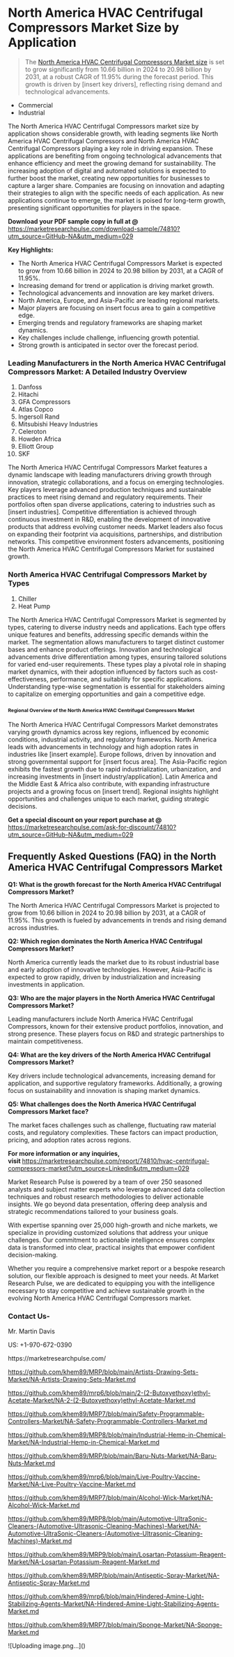 <h1>North America HVAC Centrifugal Compressors Market&nbsp;Size by Application</h1><blockquote><p>The <a href="https://marketresearchpulse.com/download-sample/74810?utm_source=GitHub-NA&amp;utm_medium=029">North America HVAC Centrifugal Compressors Market size</a> is set to grow significantly from 10.66 billion in 2024 to 20.98 billion by 2031, at a robust CAGR of 11.95% during the forecast period. This growth is driven by [insert key drivers], reflecting rising demand and technological advancements.</p></blockquote><ul><li>Commercial<li> Industrial</li></ul><p>The North America HVAC Centrifugal Compressors market size by application shows considerable growth, with leading segments like North America HVAC Centrifugal Compressors and North America HVAC Centrifugal Compressors playing a key role in driving expansion. These applications are benefiting from ongoing technological advancements that enhance efficiency and meet the growing demand for sustainability. The increasing adoption of digital and automated solutions is expected to further boost the market, creating new opportunities for businesses to capture a larger share. Companies are focusing on innovation and adapting their strategies to align with the specific needs of each application. As new applications continue to emerge, the market is poised for long-term growth, presenting significant opportunities for players in the space.</p><p><strong>Download your PDF sample copy in full at @ </strong><a href="https://marketresearchpulse.com/download-sample/74810?utm_source=GitHub-NA&amp;utm_medium=029">https://marketresearchpulse.com/download-sample/74810?utm_source=GitHub-NA&amp;utm_medium=029</a></p><p><strong>Key Highlights: </strong></p><ul><li>The North America HVAC Centrifugal Compressors Market is expected to grow from 10.66 billion in 2024 to 20.98 billion by 2031, at a CAGR of 11.95%.</li><li>Increasing demand for trend or application is driving market growth.</li><li>Technological advancements and innovation are key market drivers.</li><li>North America, Europe, and Asia-Pacific are leading regional markets.</li><li>Major players are focusing on insert focus area to gain a competitive edge.</li><li>Emerging trends and regulatory frameworks are shaping market dynamics.</li><li>Key challenges include challenge, influencing growth potential.</li><li>Strong growth is anticipated in sector over the forecast period.</li></ul><h3>Leading Manufacturers in the North America HVAC Centrifugal Compressors Market: A Detailed Industry Overview</h3><ol><li>Danfoss</li><li>Hitachi</li><li>GFA Compressors</li><li>Atlas Copco</li><li>Ingersoll Rand</li><li>Mitsubishi Heavy Industries</li><li>Celeroton</li><li>Howden Africa</li><li>Elliott Group</li><li>SKF</li></ol><div class="flex max-w-full flex-col flex-grow"><div class="min-h-8 text-message flex w-full flex-col items-end gap-2 whitespace-normal break-words [.text-message+&amp;]:mt-5" dir="auto" data-message-author-role="assistant" data-message-id="fd8432e4-4910-450d-b182-61b7bfb0a01f" data-message-model-slug="gpt-4o"><div class="flex w-full flex-col gap-1 empty:hidden first:pt-[3px]"><div class="markdown prose w-full break-words dark:prose-invert light"><p>The North America HVAC Centrifugal Compressors Market features a dynamic landscape with leading manufacturers driving growth through innovation, strategic collaborations, and a focus on emerging technologies. Key players leverage advanced production techniques and sustainable practices to meet rising demand and regulatory requirements. Their portfolios often span diverse applications, catering to industries such as [insert industries]. Competitive differentiation is achieved through continuous investment in R&amp;D, enabling the development of innovative products that address evolving customer needs. Market leaders also focus on expanding their footprint via acquisitions, partnerships, and distribution networks. This competitive environment fosters advancements, positioning the North America HVAC Centrifugal Compressors Market for sustained growth.</p></div></div></div></div><h3>North America HVAC Centrifugal Compressors Market by Types</h3><ol><li>Chiller<li> Heat Pump</li></ol><div class="flex max-w-full flex-col flex-grow"><div class="min-h-8 text-message flex w-full flex-col items-end gap-2 whitespace-normal break-words [.text-message+&amp;]:mt-5" dir="auto" data-message-author-role="assistant" data-message-id="084470be-0bb7-4664-bddf-5156b4f41249" data-message-model-slug="gpt-4o-mini"><div class="flex w-full flex-col gap-1 empty:hidden first:pt-[3px]"><div class="markdown prose w-full break-words dark:prose-invert light"><p>The North America HVAC Centrifugal Compressors Market is segmented by types, catering to diverse industry needs and applications. Each type offers unique features and benefits, addressing specific demands within the market. The segmentation allows manufacturers to target distinct customer bases and enhance product offerings. Innovation and technological advancements drive differentiation among types, ensuring tailored solutions for varied end-user requirements. These types play a pivotal role in shaping market dynamics, with their adoption influenced by factors such as cost-effectiveness, performance, and suitability for specific applications. Understanding type-wise segmentation is essential for stakeholders aiming to capitalize on emerging opportunities and gain a competitive edge.</p></div></div></div></div><h3><span style="font-size: 11px;">Regional Overview of the North America HVAC Centrifugal Compressors Market</span></h3><div class="flex max-w-full flex-col flex-grow"><div class="min-h-8 text-message flex w-full flex-col items-end gap-2 whitespace-normal break-words [.text-message+&amp;]:mt-5" dir="auto" data-message-author-role="assistant" data-message-id="e9038762-ce64-4e30-91c9-9bd413514231" data-message-model-slug="gpt-4o-mini"><div class="flex w-full flex-col gap-1 empty:hidden first:pt-[3px]"><div class="markdown prose w-full break-words dark:prose-invert light"><p>The North America HVAC Centrifugal Compressors Market demonstrates varying growth dynamics across key regions, influenced by economic conditions, industrial activity, and regulatory frameworks. North America leads with advancements in technology and high adoption rates in industries like [insert example]. Europe follows, driven by innovation and strong governmental support for [insert focus area]. The Asia-Pacific region exhibits the fastest growth due to rapid industrialization, urbanization, and increasing investments in [insert industry/application]. Latin America and the Middle East &amp; Africa also contribute, with expanding infrastructure projects and a growing focus on [insert trend]. Regional insights highlight opportunities and challenges unique to each market, guiding strategic decisions.</p></div></div></div></div><p><strong>Get a special discount on your report purchase at @ </strong><a href="https://marketresearchpulse.com/ask-for-discount/74810?utm_source=GitHub-NA&amp;utm_medium=029">https://marketresearchpulse.com/ask-for-discount/74810?utm_source=GitHub-NA&amp;utm_medium=029</a></p><h2>Frequently Asked Questions (FAQ) in the North America HVAC Centrifugal Compressors Market</h2><p><strong>Q1: What is the growth forecast for the North America HVAC Centrifugal Compressors Market?</strong></p><p>The North America HVAC Centrifugal Compressors Market is projected to grow from 10.66 billion in 2024 to 20.98 billion by 2031, at a CAGR of 11.95%. This growth is fueled by advancements in trends and rising demand across industries.</p><p><strong>Q2: Which region dominates the North America HVAC Centrifugal Compressors Market?</strong></p><p>North America currently leads the market due to its robust industrial base and early adoption of innovative technologies. However, Asia-Pacific is expected to grow rapidly, driven by industrialization and increasing investments in application.</p><p><strong>Q3: Who are the major players in the North America HVAC Centrifugal Compressors Market?</strong></p><p>Leading manufacturers include North America HVAC Centrifugal Compressors, known for their extensive product portfolios, innovation, and strong presence. These players focus on R&amp;D and strategic partnerships to maintain competitiveness.</p><p><strong>Q4: What are the key drivers of the North America HVAC Centrifugal Compressors Market?</strong></p><p>Key drivers include technological advancements, increasing demand for application, and supportive regulatory frameworks. Additionally, a growing focus on sustainability and innovation is shaping market dynamics.</p><p><strong>Q5: What challenges does the North America HVAC Centrifugal Compressors Market face?</strong></p><p>The market faces challenges such as challenge, fluctuating raw material costs, and regulatory complexities. These factors can impact production, pricing, and adoption rates across regions.</p><p><strong>For more information or any inquiries, visit&nbsp;</strong><a href="https://marketresearchpulse.com/report/74810/hvac-centrifugal-compressors-market?utm_source=Linkedin&utm_medium=029">https://marketresearchpulse.com/report/74810/hvac-centrifugal-compressors-market?utm_source=Linkedin&utm_medium=029</a></p><p>Market Research Pulse is powered by a team of over 250 seasoned analysts and subject matter experts who leverage advanced data collection techniques and robust research methodologies to deliver actionable insights. We go beyond data presentation, offering deep analysis and strategic recommendations tailored to your business goals.</p><p>With expertise spanning over 25,000 high-growth and niche markets, we specialize in providing customized solutions that address your unique challenges. Our commitment to actionable intelligence ensures complex data is transformed into clear, practical insights that empower confident decision-making.</p><p>Whether you require a comprehensive market report or a bespoke research solution, our flexible approach is designed to meet your needs. At Market Research Pulse, we are dedicated to equipping you with the intelligence necessary to stay competitive and achieve sustainable growth in the evolving North America HVAC Centrifugal Compressors market.</p><h3><strong>Contact Us-</strong></h3><p>Mr. Martin Davis</p><p>US: +1-970-672-0390</p><p>https://marketresearchpulse.com/</p><p><a href="https://github.com/khem89/MRP/blob/main/Artists-Drawing-Sets-Market/NA-Artists-Drawing-Sets-Market.md">https://github.com/khem89/MRP/blob/main/Artists-Drawing-Sets-Market/NA-Artists-Drawing-Sets-Market.md</a></p><p><a href="https://github.com/khem89/mrp6/blob/main/2-(2-Butoxyethoxy)ethyl-Acetate-Market/NA-2-(2-Butoxyethoxy)ethyl-Acetate-Market.md">https://github.com/khem89/mrp6/blob/main/2-(2-Butoxyethoxy)ethyl-Acetate-Market/NA-2-(2-Butoxyethoxy)ethyl-Acetate-Market.md</a></p><p><a href="https://github.com/khem89/MRP7/blob/main/Safety-Programmable-Controllers-Market/NA-Safety-Programmable-Controllers-Market.md">https://github.com/khem89/MRP7/blob/main/Safety-Programmable-Controllers-Market/NA-Safety-Programmable-Controllers-Market.md</a></p><p><a href="https://github.com/khem89/MRP8/blob/main/Industrial-Hemp-in-Chemical-Market/NA-Industrial-Hemp-in-Chemical-Market.md">https://github.com/khem89/MRP8/blob/main/Industrial-Hemp-in-Chemical-Market/NA-Industrial-Hemp-in-Chemical-Market.md</a></p><p><a href="https://github.com/khem89/MRP/blob/main/Baru-Nuts-Market/NA-Baru-Nuts-Market.md">https://github.com/khem89/MRP/blob/main/Baru-Nuts-Market/NA-Baru-Nuts-Market.md</a></p><p><a href="https://github.com/khem89/mrp6/blob/main/Live-Poultry-Vaccine-Market/NA-Live-Poultry-Vaccine-Market.md">https://github.com/khem89/mrp6/blob/main/Live-Poultry-Vaccine-Market/NA-Live-Poultry-Vaccine-Market.md</a></p><p><a href="https://github.com/khem89/MRP7/blob/main/Alcohol-Wick-Market/NA-Alcohol-Wick-Market.md">https://github.com/khem89/MRP7/blob/main/Alcohol-Wick-Market/NA-Alcohol-Wick-Market.md</a></p><p><a href="https://github.com/khem89/MRP8/blob/main/Automotive-UltraSonic-Cleaners-(Automotive-Ultrasonic-Cleaning-Machines)-Market/NA-Automotive-UltraSonic-Cleaners-(Automotive-Ultrasonic-Cleaning-Machines)-Market.md">https://github.com/khem89/MRP8/blob/main/Automotive-UltraSonic-Cleaners-(Automotive-Ultrasonic-Cleaning-Machines)-Market/NA-Automotive-UltraSonic-Cleaners-(Automotive-Ultrasonic-Cleaning-Machines)-Market.md</a></p><p><a href="https://github.com/khem89/MRP9/blob/main/Losartan-Potassium-Reagent-Market/NA-Losartan-Potassium-Reagent-Market.md">https://github.com/khem89/MRP9/blob/main/Losartan-Potassium-Reagent-Market/NA-Losartan-Potassium-Reagent-Market.md</a></p><p><a href="https://github.com/khem89/MRP/blob/main/Antiseptic-Spray-Market/NA-Antiseptic-Spray-Market.md">https://github.com/khem89/MRP/blob/main/Antiseptic-Spray-Market/NA-Antiseptic-Spray-Market.md</a></p><p><a href="https://github.com/khem89/mrp6/blob/main/Hindered-Amine-Light-Stabilizing-Agents-Market/NA-Hindered-Amine-Light-Stabilizing-Agents-Market.md">https://github.com/khem89/mrp6/blob/main/Hindered-Amine-Light-Stabilizing-Agents-Market/NA-Hindered-Amine-Light-Stabilizing-Agents-Market.md</a></p><p><a href="https://github.com/khem89/MRP7/blob/main/Sponge-Market/NA-Sponge-Market.md">https://github.com/khem89/MRP7/blob/main/Sponge-Market/NA-Sponge-Market.md</a></p>
![Uploading image.png…]()

